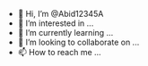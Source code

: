 - 👋 Hi, I’m @Abid12345A
- 👀 I’m interested in ...
- 🌱 I’m currently learning ...
- 💞️ I’m looking to collaborate on ...
- 📫 How to reach me ...

<!---
Abid12345A/Abid12345A is a ✨ special ✨ repository because its `README.md` (this file) appears on your GitHub profile.
You can click the Preview link to take a look at your changes.
--->
